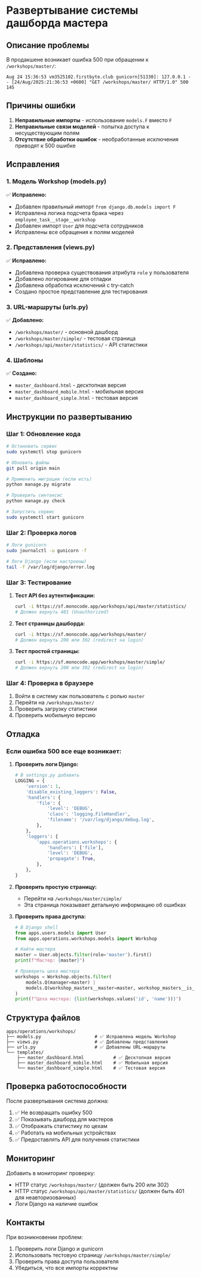 # Развертывание системы дашборда мастера

## Описание проблемы

В продакшене возникает ошибка 500 при обращении к `/workshops/master/`:
```
Aug 24 15:36:53 vm3525102.firstbyte.club gunicorn[51330]: 127.0.0.1 - - [24/Aug/2025:21:36:53 +0600] "GET /workshops/master/ HTTP/1.0" 500 145
```

## Причины ошибки

1. **Неправильные импорты** - использование `models.F` вместо `F`
2. **Неправильные связи моделей** - попытка доступа к несуществующим полям
3. **Отсутствие обработки ошибок** - необработанные исключения приводят к 500 ошибке

## Исправления

### 1. Модель Workshop (models.py)

✅ **Исправлено:**
- Добавлен правильный импорт `from django.db.models import F`
- Исправлена логика подсчета брака через `employee_task__stage__workshop`
- Добавлен импорт `User` для подсчета сотрудников
- Исправлены все обращения к полям моделей

### 2. Представления (views.py)

✅ **Исправлено:**
- Добавлена проверка существования атрибута `role` у пользователя
- Добавлено логирование для отладки
- Добавлена обработка исключений с try-catch
- Создано простое представление для тестирования

### 3. URL-маршруты (urls.py)

✅ **Добавлено:**
- `/workshops/master/` - основной дашборд
- `/workshops/master/simple/` - тестовая страница
- `/workshops/api/master/statistics/` - API статистики

### 4. Шаблоны

✅ **Создано:**
- `master_dashboard.html` - десктопная версия
- `master_dashboard_mobile.html` - мобильная версия  
- `master_dashboard_simple.html` - тестовая версия

## Инструкции по развертыванию

### Шаг 1: Обновление кода

```bash
# Остановить сервис
sudo systemctl stop gunicorn

# Обновить файлы
git pull origin main

# Применить миграции (если есть)
python manage.py migrate

# Проверить синтаксис
python manage.py check

# Запустить сервис
sudo systemctl start gunicorn
```

### Шаг 2: Проверка логов

```bash
# Логи gunicorn
sudo journalctl -u gunicorn -f

# Логи Django (если настроены)
tail -f /var/log/django/error.log
```

### Шаг 3: Тестирование

1. **Тест API без аутентификации:**
   ```bash
   curl -i https://sf.monocode.app/workshops/api/master/statistics/
   # Должен вернуть 401 (Unauthorized)
   ```

2. **Тест страницы дашборда:**
   ```bash
   curl -i https://sf.monocode.app/workshops/master/
   # Должен вернуть 200 или 302 (redirect на login)
   ```

3. **Тест простой страницы:**
   ```bash
   curl -i https://sf.monocode.app/workshops/master/simple/
   # Должен вернуть 200 или 302 (redirect на login)
   ```

### Шаг 4: Проверка в браузере

1. Войти в систему как пользователь с ролью `master`
2. Перейти на `/workshops/master/`
3. Проверить загрузку статистики
4. Проверить мобильную версию

## Отладка

### Если ошибка 500 все еще возникает:

1. **Проверить логи Django:**
   ```python
   # В settings.py добавить
   LOGGING = {
       'version': 1,
       'disable_existing_loggers': False,
       'handlers': {
           'file': {
               'level': 'DEBUG',
               'class': 'logging.FileHandler',
               'filename': '/var/log/django/debug.log',
           },
       },
       'loggers': {
           'apps.operations.workshops': {
               'handlers': ['file'],
               'level': 'DEBUG',
               'propagate': True,
           },
       },
   }
   ```

2. **Проверить простую страницу:**
   - Перейти на `/workshops/master/simple/`
   - Эта страница показывает детальную информацию об ошибках

3. **Проверить права доступа:**
   ```python
   # В Django shell
   from apps.users.models import User
   from apps.operations.workshops.models import Workshop
   
   # Найти мастера
   master = User.objects.filter(role='master').first()
   print(f"Мастер: {master}")
   
   # Проверить цеха мастера
   workshops = Workshop.objects.filter(
       models.Q(manager=master) | 
       models.Q(workshop_masters__master=master, workshop_masters__is_active=True)
   )
   print(f"Цеха мастера: {list(workshops.values('id', 'name'))}")
   ```

## Структура файлов

```
apps/operations/workshops/
├── models.py                    # ✅ Исправлена модель Workshop
├── views.py                     # ✅ Добавлены представления
├── urls.py                      # ✅ Добавлены URL-маршруты
└── templates/
    ├── master_dashboard.html           # ✅ Десктопная версия
    ├── master_dashboard_mobile.html    # ✅ Мобильная версия
    └── master_dashboard_simple.html    # ✅ Тестовая версия
```

## Проверка работоспособности

После развертывания система должна:

1. ✅ Не возвращать ошибку 500
2. ✅ Показывать дашборд для мастеров
3. ✅ Отображать статистику по цехам
4. ✅ Работать на мобильных устройствах
5. ✅ Предоставлять API для получения статистики

## Мониторинг

Добавить в мониторинг проверку:
- HTTP статус `/workshops/master/` (должен быть 200 или 302)
- HTTP статус `/workshops/api/master/statistics/` (должен быть 401 для неавторизованных)
- Логи Django на наличие ошибок

## Контакты

При возникновении проблем:
1. Проверить логи Django и gunicorn
2. Использовать тестовую страницу `/workshops/master/simple/`
3. Проверить права доступа пользователя
4. Убедиться, что все импорты корректны 